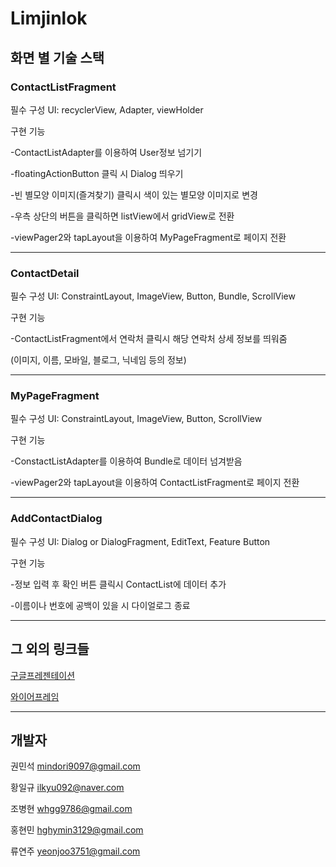 # Limjinlok
## 화면 별 기술 스택
### ContactListFragment

필수 구성 UI: recyclerView, Adapter, viewHolder

구현 기능

-ContactListAdapter를 이용하여 User정보 넘기기

-floatingActionButton 클릭 시 Dialog 띄우기

-빈 별모양 이미지(즐겨찾기) 클릭시 색이 있는 별모양 이미지로 변경

-우측 상단의 버튼을 클릭하면 listView에서 gridView로 전환

-viewPager2와 tapLayout을 이용하여 MyPageFragment로 페이지 전환

---
### ContactDetail

필수 구성 UI: ConstraintLayout, ImageView, Button, Bundle, ScrollView

구현 기능

-ContactListFragment에서 연락처 클릭시 해당 연락처 상세 정보를 띄워줌

(이미지, 이름, 모바일, 블로그, 닉네임 등의 정보)

---
### MyPageFragment

필수 구성 UI: ConstraintLayout, ImageView, Button, ScrollView

구현 기능

-ConstactListAdapter를 이용하여 Bundle로 데이터 넘겨받음

-viewPager2와 tapLayout을 이용하여 ContactListFragment로 페이지 전환

---
### AddContactDialog

필수 구성 UI: Dialog or DialogFragment, EditText, Feature Button

구현 기능

-정보 입력 후 확인 버튼 클릭시 ContactList에 데이터 추가

-이름이나 번호에 공백이 있을 시 다이얼로그 종료

---
## 그 외의 링크들

[구글프레젠테이션](https://docs.google.com/presentation/d/1IO9LXY-BRQ8mZ3WcTBgovA_RzwVTBJFLvqwXfLFKE00/edit?usp=sharing)

[와이어프레임](https://www.figma.com/file/8E7bKKrhFiWkqNVGvdSlgi/%EC%9E%84%EC%A7%84%EB%A1%9D?type=design&node-id=0%3A1&mode=design&t=gfvgVASSlLDYthDc-1)

---
## 개발자
권민석 mindori9097@gmail.com

황일규 ilkyu092@naver.com

조병현 whgg9786@gmail.com

홍현민 hghymin3129@gmail.com

류연주 yeonjoo3751@gmail.com
